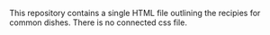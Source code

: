 This repository contains a single HTML file outlining the recipies for common dishes.
There is no connected css file.
